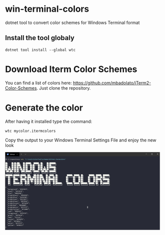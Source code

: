 # win-terminal-colors
dotnet tool to convert color schemes for Windows Terminal format

## Install the tool globaly

```
dotnet tool install --global wtc
```

# Download Iterm Color Schemes

You can find a list of colors here: https://github.com/mbadolato/iTerm2-Color-Schemes. Just clone the repository.

# Generate the color

After having it installed type the command:

```
wtc mycolor.itermcolors
```
Copy the output to your Windows Terminal Settings File and enjoy the new look

![Image](https://github.com/fals/win-terminal-colors/blob/master/wtc.jpg)
